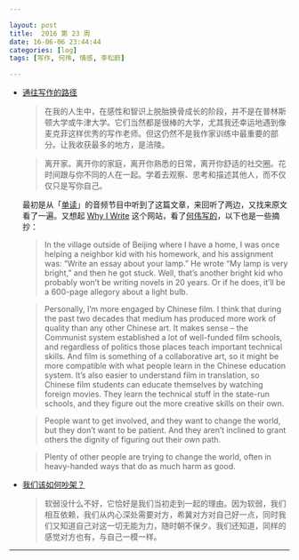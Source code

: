 ```yaml
---

layout: post
title:  2016 第 23 周
date: 16-06-06 23:44:44
categories: [log]
tags: [写作, 何伟, 情感, 李松蔚]

---
```


- [通往写作的路径](http://www.jiemian.com/article/472374.html)

	> 在我的人生中，在感性和智识上脱胎换骨成长的阶段，并不是在普林斯顿大学或牛津大学。它们当然都是很棒的大学，尤其我还幸运地遇到像麦克菲这样优秀的写作老师。但这仍然不是我作家训练中最重要的部分。让我收获最多的地方，是涪陵。

	> 离开家。离开你的家庭，离开你熟悉的日常，离开你舒适的社交圈。花时间跟与你不同的人在一起。学着去观察、思考和描述其他人，而不仅仅只是写你自己。

	最初是从「[单读](http://www.owspace.com/#read)」的音频节目中听到了这篇文章，来回听了两边，又找来原文看了一遍。又想起 [Why I Write](http://www.whyiwrite.net/) 这个网站，看了[何伟写的](http://www.whyiwrite.net/2012/12/peter-hessler/)，以下也是一些摘抄：

	> In the village outside of Beijing where I have a home, I was once helping a neighbor kid with his homework, and his assignment was: “Write an essay about your lamp.” He wrote “My lamp is very bright,” and then he got stuck. Well, that’s another bright kid who probably won’t be writing novels in 20 years. Or if he does, it’ll be a 600-page allegory about a light bulb.

	> Personally, I’m more engaged by Chinese film. I think that during the past two decades that medium has produced more work of quality than any other Chinese art. It makes sense – the Communist system established a lot of well-funded film schools, and regardless of politics those places teach important technical skills. And film is something of a collaborative art, so it might be more compatible with what people learn in the Chinese education system. It’s also easier to understand film in translation, so Chinese film students can educate themselves by watching foreign movies. They learn the technical stuff in the state-run schools, and they figure out the more creative skills on their own.

	> People want to get involved, and they want to change the world, but they don’t want to be patient. And they aren’t inclined to grant others the dignity of figuring out their own path.

	> Plenty of other people are trying to change the world, often in heavy-handed ways that do as much harm as good.

- [我们该如何吵架？](http://mp.weixin.qq.com/s?__biz=MzA4NTI3NTkyNQ%3D%3D&idx=1&mid=2654002591&scene=0&sn=416dcc9c5eb66f19255a5be8aabc9dc2)

	> 软弱没什么不好，它恰好是我们当初走到一起的理由。因为软弱，我们相互依赖，我们从内心深处需要对方，希冀对方对自己好一点，同时我们又知道自己对这一切无能为力，随时朝不保夕。我们还知道，同样的感觉对方也有，与自己一模一样。

---
